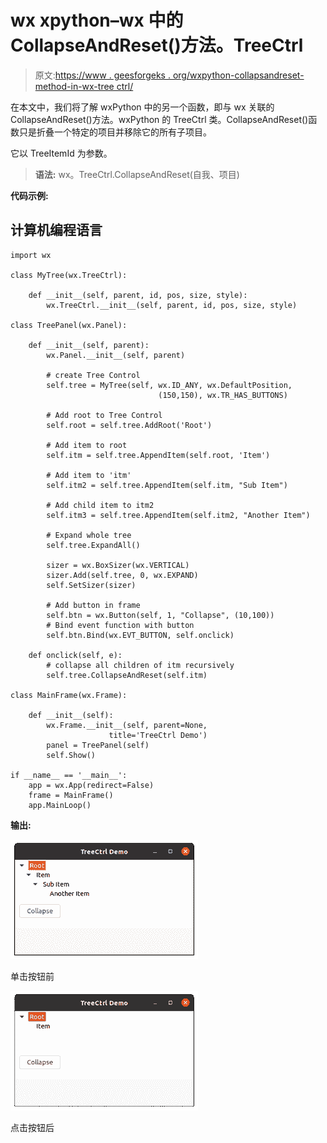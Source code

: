 # wx xpython–wx 中的 CollapseAndReset()方法。TreeCtrl

> 原文:[https://www . geesforgeks . org/wxpython-collapsandreset-method-in-wx-tree ctrl/](https://www.geeksforgeeks.org/wxpython-collapseandreset-method-in-wx-treectrl/)

在本文中，我们将了解 wxPython 中的另一个函数，即与 wx 关联的 CollapseAndReset()方法。wxPython 的 TreeCtrl 类。CollapseAndReset()函数只是折叠一个特定的项目并移除它的所有子项目。

它以 TreeItemId 为参数。

> **语法:** wx。TreeCtrl.CollapseAndReset(自我、项目)

**代码示例:**

## 计算机编程语言

```
import wx

class MyTree(wx.TreeCtrl):

    def __init__(self, parent, id, pos, size, style):
        wx.TreeCtrl.__init__(self, parent, id, pos, size, style)

class TreePanel(wx.Panel):

    def __init__(self, parent):
        wx.Panel.__init__(self, parent)

        # create Tree Control
        self.tree = MyTree(self, wx.ID_ANY, wx.DefaultPosition,
                                 (150,150), wx.TR_HAS_BUTTONS)

        # Add root to Tree Control
        self.root = self.tree.AddRoot('Root')

        # Add item to root
        self.itm = self.tree.AppendItem(self.root, 'Item')

        # Add item to 'itm'
        self.itm2 = self.tree.AppendItem(self.itm, "Sub Item")

        # Add child item to itm2
        self.itm3 = self.tree.AppendItem(self.itm2, "Another Item")

        # Expand whole tree
        self.tree.ExpandAll()

        sizer = wx.BoxSizer(wx.VERTICAL)
        sizer.Add(self.tree, 0, wx.EXPAND)
        self.SetSizer(sizer)

        # Add button in frame
        self.btn = wx.Button(self, 1, "Collapse", (10,100))
        # Bind event function with button
        self.btn.Bind(wx.EVT_BUTTON, self.onclick)

    def onclick(self, e):
        # collapse all children of itm recursively
        self.tree.CollapseAndReset(self.itm)

class MainFrame(wx.Frame):

    def __init__(self):
        wx.Frame.__init__(self, parent=None, 
                      title='TreeCtrl Demo')
        panel = TreePanel(self)
        self.Show()

if __name__ == '__main__':
    app = wx.App(redirect=False)
    frame = MainFrame()
    app.MainLoop()
```

**输出:**

![](img/dba7dbc7fa8bfbd4232cf92e0a803762.png)

单击按钮前

![](img/1c82624b27248975f09076a6a7d38d88.png)

点击按钮后